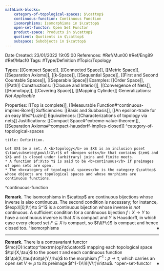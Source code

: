 ```yaml
---
mathLink-blocks:
    category-of-topological-spaces: $\cattop$
    continuous-function: Continuous Function
    isomorphisms: Isomorphisms in $\cattop$
    open-set-functor: Open Set Functor
    product-space: Products in $\cattop$
    quotient: Quotients in $\cattop$
    subspace: Subobjects in $\cattop$
---
```


<div class="topSpace"></div>

Date Created: 23/01/2022 19:05:00
References: #Ref/Mun00 #Ref/Eng89 #Ref/Mac10
Tags: #Type/Definition #Topic/Topology

Types: [[Compact Space]], [[Connected Space]], [[Metric Space]], [[Separation Axioms]], [[k-Space]], [[Sequential Space]], [[First and Second Countable Spaces]], [[Separable Space]]
Examples: [[Order Space]], [[Path]]
Constructions: [[Closure and Interior]], [[Convergence of Nets]], [[Homotopy]], [[Covering Space]], [[Mapping Cylinder]]
Generalizations: <i>Not Applicable</i>

Properties: [[Top is complete]], [[Measurable Function#^continuous-implies-Borel]]
Sufficiencies: [[Basis and Subbasis]], [[An epsilon-trade for an easy life#^Luzin]]
Equivalences: [[Characterizations of topology via nets]]
Justifications: [[Compact Space#^extreme-value-theorem]], [[Separation Axioms#^compact-hausdorff-implies-closed]]
^category-of-topological-spaces

``` ad-Definition
title: Definition.

Let $X$ be a set. A <b>topology</b> on $X$ is an inclusion poset $\tau\subseteq\pow\l(X\r)$ of <b>open sets</b> that contains $\em$ and $X$ and is closed under (arbitrary) joins and finite meets.
* A function $f:X\to Y$ is said to be <b>continuous</b> if preimages of open sets are open.
* The <b>category of topological spaces</b> is the category $\cattop$ whose objects are topological spaces and whose morphisms are continuous functions.

```
^continuous-function

<b>Remark.</b> The isomorphisms in $\cattop$ are continuous bijections whose inverse is also continuous. The second condition is necessary; for instance, $\exp:\l[0,1\r)\to S^1$ is a continuous bijection whose inverse is <i>not</i> continuous. A sufficient condition for a continuous bijection $f:X\to Y$ to have a continuous inverse is that $X$ is compact and $Y$ is Hausdorff, in which case every closed set $F\subseteq X$ is compact, so $f\l(F\r)$ is compact and hence closed too.<span style="float:right;">$\blacklozenge$</span> ^isomorphisms

---

<b>Remark.</b> There is a contravariant functor $\mc{O}:\cattop^\textrm{op}\to\catord$ mapping each topological space $\tpl{X,\tau}$ to the poset $\tau$ and each continuous function $f:\tpl{X,\tau}\to\tpl{Y,\rho}$ to the morphism $f^{-1}:\rho\to\tau$, which carries an open set $V\in\rho$ to its preimage $f^{-1}\!\l(V\r)\in\tau$.<span style="float:right;">$\blacklozenge$</span> ^open-set-functor
